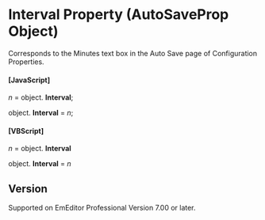 # Interval Property (AutoSaveProp Object)

Corresponds to the Minutes text box in the Auto Save page of Configuration Properties.

#### \[JavaScript\]

_n_ = object. **Interval**;

object. **Interval** = _n_;

#### \[VBScript\]

_n_ = object. **Interval**

object. **Interval** = _n_

## Version

Supported on EmEditor Professional Version 7.00 or later.
